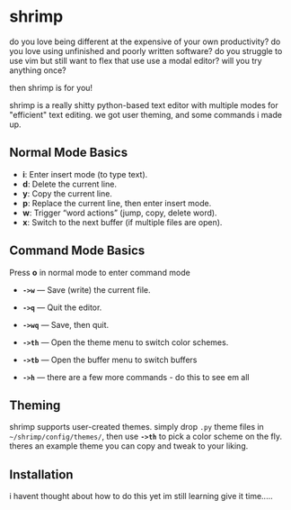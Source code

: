 # shrimp
do you love being different at the expensive of your own productivity?
do you love using unfinished and poorly written software?
do you struggle to use vim but still want to flex that use use a modal editor?
will you try anything once?

then shrimp is for you!

shrimp is a really shitty python-based text editor with multiple modes for "efficient" text editing. 
we got user theming, and some commands i made up.

## Normal Mode Basics
- **i**: Enter insert mode (to type text).
- **d**: Delete the current line.
- **y**: Copy the current line.
- **p**: Replace the current line, then enter insert mode.
- **w**: Trigger “word actions” (jump, copy, delete word).
- **x**: Switch to the next buffer (if multiple files are open).

## Command Mode Basics
Press **o** in normal mode to enter command mode
- **`->w`** — Save (write) the current file.
- **`->q`** — Quit the editor.
- **`->wq`** — Save, then quit.
- **`->th`** — Open the theme menu to switch color schemes.
- **`->tb`** — Open the buffer menu to switch buffers

- **`->h`** — there are a few more commands - do this to see em all

## Theming
shrimp supports user-created themes. simply drop `.py` theme files in `~/shrimp/config/themes/`, then use **`->th`** to pick a color scheme on the fly. theres an example theme you can copy and tweak to your liking.

## Installation
i havent thought about how to do this yet im still learning give it time.....

